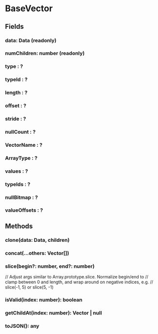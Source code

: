 # BaseVector


## Fields

### data: Data<T> (readonly)

### numChildren: number (readonly)

### type : ?

### typeId : ?

### length : ?

### offset : ?

### stride : ?

### nullCount : ?

### VectorName : ?

### ArrayType : ?

### values : ?

### typeIds : ?

### nullBitmap : ?

### valueOffsets : ?


## Methods

### clone(data: Data<R>, children)

### concat(...others: Vector<T>[])

### slice(begin?: number, end?: number)

// Adjust args similar to Array.prototype.slice. Normalize begin/end to
// clamp between 0 and length, and wrap around on negative indices, e.g.
// slice(-1, 5) or slice(5, -1)

### isValid(index: number): boolean

### getChildAt<R extends DataType = any>(index: number): Vector<R> | null

### toJSON(): any

